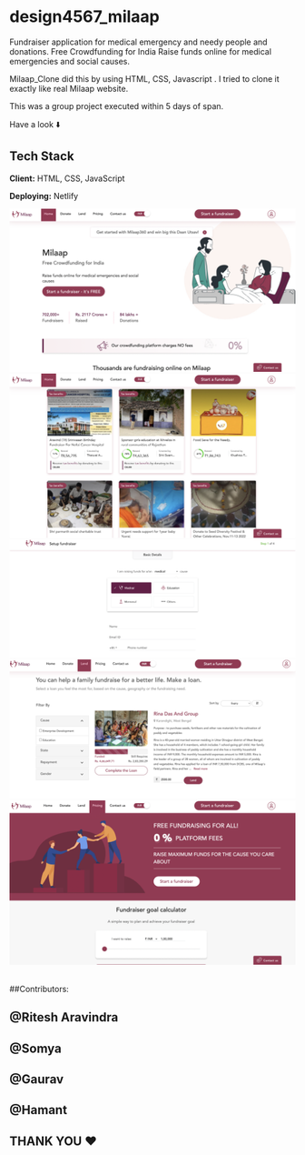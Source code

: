 # design4567_milaap
Fundraiser application for medical emergency and needy people and donations. Free Crowdfunding for India Raise funds online for medical emergencies and social causes.

 Milaap_Clone did this by using HTML, CSS, Javascript . I tried to clone it exactly like real Milaap website.


This was a group project executed within 5 days of span.


Have a look ⬇️



## Tech Stack

**Client:** HTML, CSS, JavaScript

**Deploying:** Netlify
<br>

<img src="/images/img1.png" alt="">

<br>

<img src="/images/img2.png" alt="">

<br>
<img src="/images/img3.png" alt="">

<br>
<img src="/images/img4.png" alt="">

<br>
<img src="/images/img5.png" alt="">

<br>
<img src="/images/img6.png" alt="">


##Contributors:
## @Ritesh Aravindra
## @Somya
## @Gaurav
## @Hamant



## THANK YOU ❤️
